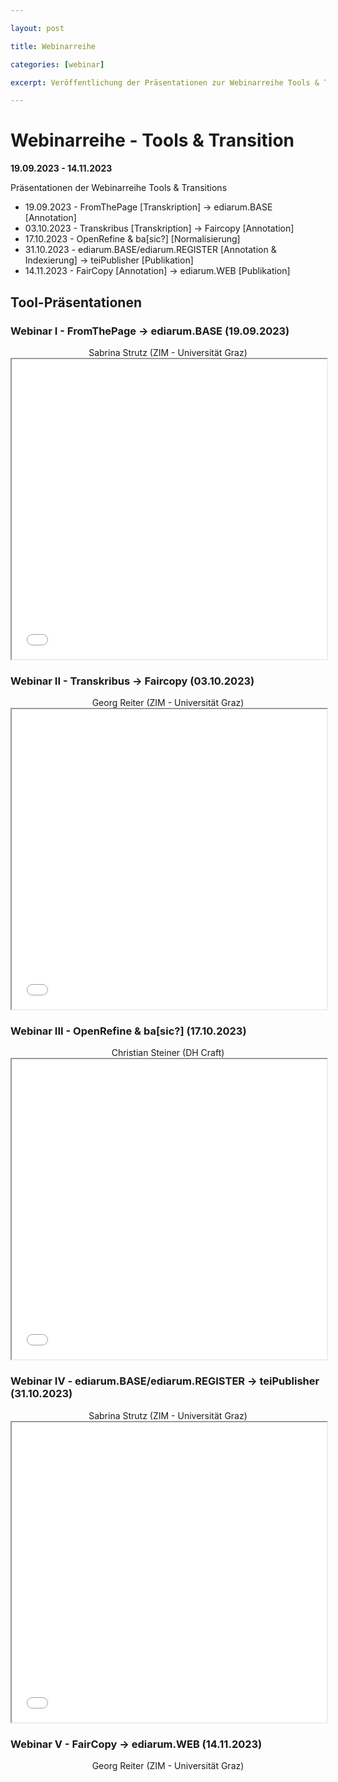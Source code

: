 ```yaml
---

layout: post

title: Webinarreihe

categories: [webinar]

excerpt: Veröffentlichung der Präsentationen zur Webinarreihe Tools & Transition

---
```



# Webinarreihe - Tools & Transition
**19.09.2023 - 14.11.2023**

Präsentationen der Webinarreihe Tools & Transitions

- 19.09.2023 - FromThePage [Transkription] → ediarum.BASE [Annotation]
- 03.10.2023 - Transkribus [Transkription] → Faircopy [Annotation]
- 17.10.2023 - OpenRefine & ba[sic?] [Normalisierung] 
- 31.10.2023 - ediarum.BASE/ediarum.REGISTER [Annotation & Indexierung] → teiPublisher [Publikation] 
- 14.11.2023 - FairCopy [Annotation] → ediarum.WEB [Publikation] 


## Tool-Präsentationen

### Webinar I - FromThePage → ediarum.BASE (19.09.2023) 
<div align="center">Sabrina Strutz (ZIM - Universität Graz)</div>
<iframe src="../data/webinars/slides/Tools_and_Transitions_I_FromThePage-ediarum.pdf" width="100%" height="480px"></iframe>

### Webinar II - Transkribus → Faircopy (03.10.2023)
<div align="center">Georg Reiter (ZIM - Universität Graz)</div>
<iframe src="../data/webinars/slides/Tools_and_Transitions_II _Transkribus-FairCopy.pdf" width="100%" height="480px"></iframe>

### Webinar III - OpenRefine & ba[sic?] (17.10.2023)
<div align="center">Christian Steiner (DH Craft)</div>
<iframe src="../data/webinars/slides/Tools_and_Transitions_III_OpenRefine-basic.pdf" width="100%" height="480px"></iframe>

### Webinar IV - ediarum.BASE/ediarum.REGISTER → teiPublisher (31.10.2023)
<div align="center">Sabrina Strutz (ZIM - Universität Graz)</div>
<iframe src="../data/webinars/slides/Tools_and_Transitions_IV_ediarum-TEIPublisher.pdf" width="100%" height="480px"></iframe>

### Webinar V - FairCopy → ediarum.WEB (14.11.2023)
<div align="center">Georg Reiter (ZIM - Universität Graz)</div>


